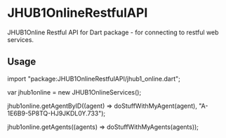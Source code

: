 # JHUB1OnlineRestfulAPI

JHUB1Online Restful API for Dart package - for connecting to restful web services.

## Usage
import "package:JHUB1OnlineRestfulAPI/jhub1_online.dart";



var jhub1online = new JHUB1OnlineServices();
 
 
 jhub1online.getAgentByID((agent) => doStuffWithMyAgent(agent), "A-1E6B9-5P8TQ-HJ9JKDL0Y.733");

 jhub1online.getAgents((agents) => doStuffWithMyAgents(agents));

 
 
